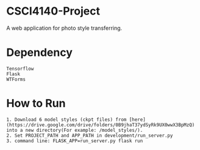 # CSCI4140-Project
A web application for photo style transferring.

# Dependency
```
Tensorflow
Flask
WTForms
```
# How to Run
```
1. Download 6 model styles (ckpt files) from [here](https://drive.google.com/drive/folders/0B9jhaT37ydSyRk9UX0wwX3BpMzQ) into a new directory(For example: /model_styles/). 
2. Set PROJECT_PATH and APP_PATH in development/run_server.py
3. command line: FLASK_APP=run_server.py flask run
```
